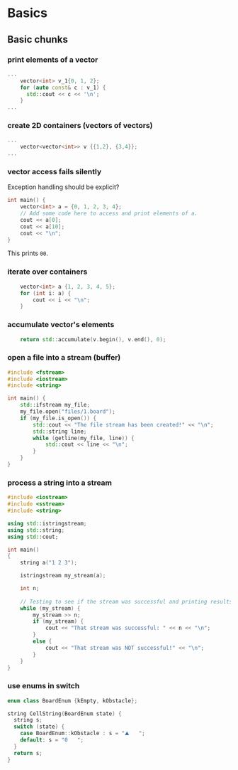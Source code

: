 # Basics

## Basic chunks

### print elements of a vector
```c++
...
    vector<int> v_1{0, 1, 2};
    for (auto const& c : v_1) {
      std::cout << c << '\n';
    }
...
```

### create 2D containers (vectors of vectors)
```c++
...
    vector<vector<int>> v {{1,2}, {3,4}};
...
```

### vector access fails silently
Exception handling should be explicit?
```c++
int main() {
    vector<int> a = {0, 1, 2, 3, 4};
    // Add some code here to access and print elements of a.
    cout << a[0];
    cout << a[10];
    cout << "\n";
}
```
This prints `00`.

### iterate over containers
```c++
    vector<int> a {1, 2, 3, 4, 5};
    for (int i: a) {
        cout << i << "\n";
    }
```

### accumulate vector's elements
```c++
    return std::accumulate(v.begin(), v.end(), 0);
```

### open a file into a stream (buffer)
```c++
#include <fstream>
#include <iostream>
#include <string>

int main() {
    std::ifstream my_file;
    my_file.open("files/1.board");
    if (my_file.is_open()) {
        std::cout << "The file stream has been created!" << "\n";
        std::string line;
        while (getline(my_file, line)) {
            std::cout << line << "\n";
        }
    }
}
```

### process a string into a stream
```c++
#include <iostream>
#include <sstream>
#include <string>

using std::istringstream;
using std::string;
using std::cout;

int main() 
{
    string a("1 2 3");

    istringstream my_stream(a);

    int n;
    
    // Testing to see if the stream was successful and printing results.
    while (my_stream) {
        my_stream >> n;
        if (my_stream) {
            cout << "That stream was successful: " << n << "\n";
        }
        else {
            cout << "That stream was NOT successful!" << "\n";            
        }
    }
}
```

### use enums in switch
```c++
enum class BoardEnum {kEmpty, kObstacle};

string CellString(BoardEnum state) {
  string s;
  switch (state) {
    case BoardEnum::kObstacle : s = "⛰️   ";
    default: s = "0   ";  
  }
  return s;
}
```
